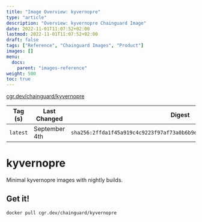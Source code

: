 ```yaml
---
title: "Image Overview: kyvernopre"
type: "article"
description: "Overview: kyvernopre Chainguard Image"
date: 2022-11-01T11:07:52+02:00
lastmod: 2022-11-01T11:07:52+02:00
draft: false
tags: ["Reference", "Chainguard Images", "Product"]
images: []
menu:
  docs:
    parent: "images-reference"
weight: 500
toc: true
---
```


[cgr.dev/chainguard/kyvernopre](https://github.com/chainguard-images/images/tree/main/images/kyvernopre)

| Tag (s)   | Last Changed  | Digest                                                                    |
|-----------|---------------|---------------------------------------------------------------------------|
|  `latest` | September 4th | `sha256:2ffda1f45a919c4c9223f97af73a0b6b9eb728be246addd87a68f628aa55450a` |

# kyvernopre

Minimal kyvernopre images with nightly builds.

## Get it!

```shell
docker pull cgr.dev/chainguard/kyvernopre
```
